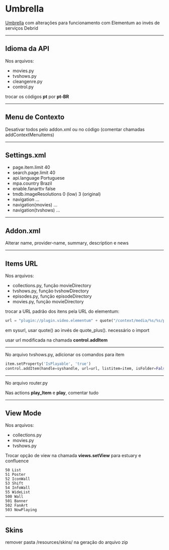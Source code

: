 # Umbrella

[Umbrella](https://github.com/umbrellaplug/umbrellaplug.github.io) com alterações para funcionamento com Elementum ao invés de serviços Debrid

---

## Idioma da API

Nos arquivos:

- movies.py
- tvshows.py
- cleangenre.py
- control.py

trocar os códigos **pt** por **pt-BR**

---

## Menu de Contexto

Desativar todos pelo addon.xml ou no código (comentar chamadas addContextMenuItems)

---

## Settings.xml

- page.item.limit 40
- search.page.limit 40
- api.language Portuguese
- mpa.country Brazil
- enable.fanarttv false
- tmdb.imageResolutions 0 (low) 3 (original)
- navigation ...
- navigation(movies) ...
- navigation(tvshows) ...

---

## Addon.xml

Alterar name, provider-name, summary, description e news

---

## Items URL

Nos arquivos:

- collections.py, função movieDirectory
- tvshows.py, função tvshowDirectory
- episodes.py, função episodeDirectory
- movies.py, função movieDirectory

trocar a URL padrão dos itens pela URL do elementum:

```python
url = "plugin://plugin.video.elementum" + quote("/context/media/%s/%s/play" % ("movie", ("%s %s" % (title, year))))
```

em sysurl, usar quote() ao invés de quote_plus(). necessário o import

usar url modificada na chamada **control.addItem**

---

No arquivo tvshows.py, adicionar os comandos para item

```python
item.setProperty('IsPlayable', 'true')
control.addItem(handle=syshandle, url=url, listitem=item, isFolder=False)
```

---

No arquivo router.py

Nas actions **play_Item** e **play**, comentar tudo

---

## View Mode

Nos arquivos:

- collections.py
- movies.py
- tvshows.py

Trocar opção de view na chamada **views.setView** para estuary e confluence

```
50 List
51 Poster
52 IconWall
53 Shift
54 InfoWall
55 WideList
500 Wall
501 Banner
502 FanArt
503 NowPlaying
```

---

## Skins

remover pasta /resources/skins/ na geração do arquivo zip
